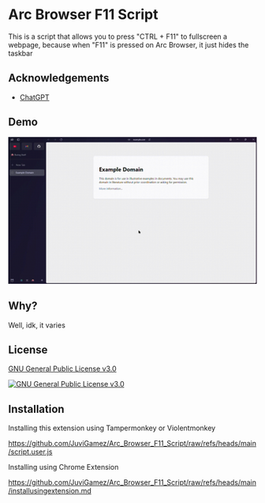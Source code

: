 
# Arc Browser F11 Script

This is a script that allows you to press "CTRL + F11" to fullscreen a webpage, because when "F11" is pressed on Arc Browser, it just hides the taskbar


## Acknowledgements

 - [ChatGPT](chatgpt.com)

## Demo

![](https://github.com/JuviGamez/Arc_Browser_F11_Script/raw/refs/heads/main/demo.gif)


## Why?

Well, idk, it varies


## License

[GNU General Public License v3.0](https://www.gnu.org/licenses/gpl-3.0.en.html#license-text)

[![GNU General Public License v3.0](https://img.shields.io/badge/license-GPLv3-green)](https://www.gnu.org/licenses/gpl-3.0.en.html#license-text)


## Installation

Installing this extension using Tampermonkey or Violentmonkey

https://github.com/JuviGamez/Arc_Browser_F11_Script/raw/refs/heads/main/script.user.js

Installing using Chrome Extension

https://github.com/JuviGamez/Arc_Browser_F11_Script/raw/refs/heads/main/installusingextension.md
    
